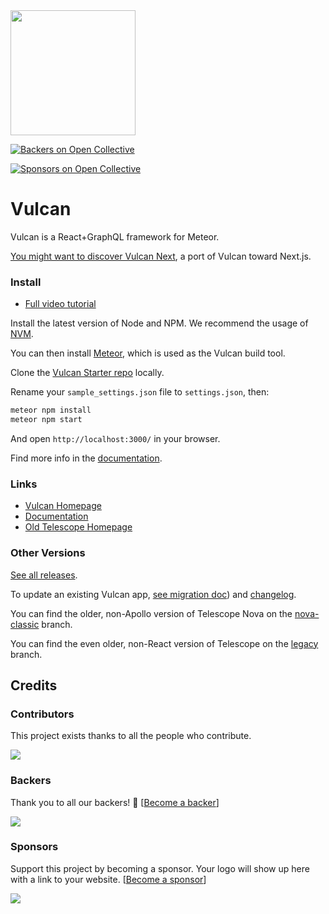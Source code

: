 <img src="https://d3vv6lp55qjaqc.cloudfront.net/items/2B3C1z2V2y421p2I0P42/vulcan-logo-noborder.png" width="200">

[![Backers on Open Collective](https://opencollective.com/vulcan/backers/badge.svg)](#backers)

 [![Sponsors on Open Collective](https://opencollective.com/vulcan/sponsors/badge.svg)](#sponsors) 

# Vulcan


Vulcan is a React+GraphQL framework for Meteor. 

[You might want to discover Vulcan Next](https://github.com/VulcanJS/vulcan-next), a port of Vulcan toward Next.js.

### Install

- [Full video tutorial](https://www.youtube.com/watch?v=aCjR9UrNqVk)

Install the latest version of Node and NPM. We recommend the usage of [NVM](http://nvm.sh).

You can then install [Meteor](https://www.meteor.com/install), which is used as the Vulcan build tool.

Clone the [Vulcan Starter repo](https://github.com/VulcanJS/Vulcan-Starter) locally.

Rename your `sample_settings.json` file to `settings.json`, then:

```sh
meteor npm install
meteor npm start
```

And open `http://localhost:3000/` in your browser.


Find more info in the [documentation](http://docs.vulcanjs.org/#Install).

### Links

- [Vulcan Homepage](http://vulcanjs.org)
- [Documentation](http://docs.vulcanjs.org)
- [Old Telescope Homepage](http://www.telescopeapp.org)

### Other Versions

[See all releases](https://github.com/VulcanJS/Vulcan/releases).

To update an existing Vulcan app, [see migration doc](MIGRATING.md)) and [changelog](CHANGELOG.md).

You can find the older, non-Apollo version of Telescope Nova on the [nova-classic](https://github.com/VulcanJS/Vulcan/tree/nova-classic) branch. 

You can find the even older, non-React version of Telescope on the [legacy](https://github.com/VulcanJS/Vulcan/tree/legacy) branch.

## Credits

### Contributors

This project exists thanks to all the people who contribute.

<a href="https://github.com/VulcanJS/Vulcan/graphs/contributors"><img src="https://opencollective.com/vulcan/contributors.svg?width=890&button=false" /></a>

### Backers

Thank you to all our backers! 🙏 [[Become a backer](https://opencollective.com/vulcan#contribute)]

<a href="https://opencollective.com/vulcan#contributors" target="_blank"><img src="https://opencollective.com/vulcan/backers.svg?width=890"></a>

### Sponsors

Support this project by becoming a sponsor. Your logo will show up here with a link to your website. [[Become a sponsor](https://opencollective.com/vulcan#contribute)]

<a href="https://opencollective.com/vulcan#contributors" target="_blank"><img src="https://opencollective.com/vulcan/sponsors.svg?width=890"></a>
